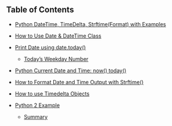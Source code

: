 
## Table of Contents


- [Python DateTime, TimeDelta, Strftime(Format) with Examples](http://localhost:1313/library/tutorials/docs/python/beginer/date-and-time/datetime-timedelta-strftime/#python-datetime-timedelta-strftime-format-with-examples)

-   [How to Use Date & DateTime Class](http://localhost:1313/library/tutorials/docs/python/beginer/date-and-time/datetime-timedelta-strftime/#how-to-use-date-datetime-class)
-   [Print Date using date.today()](http://localhost:1313/library/tutorials/docs/python/beginer/date-and-time/datetime-timedelta-strftime/#print-date-using-date-today)
    -   [Today’s Weekday Number](http://localhost:1313/library/tutorials/docs/python/beginer/date-and-time/datetime-timedelta-strftime/#today-s-weekday-number)
-   [Python Current Date and Time: now() today()](http://localhost:1313/library/tutorials/docs/python/beginer/date-and-time/datetime-timedelta-strftime/#python-current-date-and-time-now-today)
-   [How to Format Date and Time Output with Strftime()](http://localhost:1313/library/tutorials/docs/python/beginer/date-and-time/datetime-timedelta-strftime/#how-to-format-date-and-time-output-with-strftime)
-   [How to use Timedelta Objects](http://localhost:1313/library/tutorials/docs/python/beginer/date-and-time/datetime-timedelta-strftime/#how-to-use-timedelta-objects)
-   [Python 2 Example](http://localhost:1313/library/tutorials/docs/python/beginer/date-and-time/datetime-timedelta-strftime/#python-2-example)
    -   [Summary](http://localhost:1313/library/tutorials/docs/python/beginer/date-and-time/datetime-timedelta-strftime/#summary)
<!--stackedit_data:
eyJoaXN0b3J5IjpbNzE5MzIxMjg0LC0xNzMzMjcxMDUyLDEwNT
E1MTk0NTcsOTA3OTM0OTc2XX0=
-->